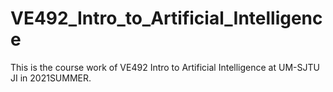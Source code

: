 # VE492_Intro_to_Artificial_Intelligence
This is the course work of VE492 Intro to Artificial Intelligence at UM-SJTU JI in 2021SUMMER.
